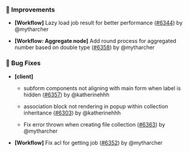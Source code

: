 ### 🚀 Improvements

- **[Workflow]** Lazy load job result for better performance ([#6344](https://github.com/nocobase/nocobase/pull/6344)) by @mytharcher

- **[Workflow: Aggregate node]** Add round process for aggregated number based on double type ([#6358](https://github.com/nocobase/nocobase/pull/6358)) by @mytharcher

### 🐛 Bug Fixes

- **[client]**
  - subform components not aligning with main form when label is hidden ([#6357](https://github.com/nocobase/nocobase/pull/6357)) by @katherinehhh

  - association block not rendering in popup within collection  inheritance ([#6303](https://github.com/nocobase/nocobase/pull/6303)) by @katherinehhh

  - Fix error thrown when creating file collection ([#6363](https://github.com/nocobase/nocobase/pull/6363)) by @mytharcher

- **[Workflow]** Fix acl for getting job ([#6352](https://github.com/nocobase/nocobase/pull/6352)) by @mytharcher

